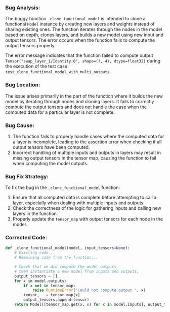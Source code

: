 ### Bug Analysis:
The buggy function `_clone_functional_model` is intended to clone a functional `Model` instance by creating new layers and weights instead of sharing existing ones. The function iterates through the nodes in the model based on depth, clones layers, and builds a new model using new input and output tensors. The error occurs when the function fails to compute the output tensors properly.

The error message indicates that the function failed to compute output `Tensor("swap_layer_1/Identity:0", shape=(?, 4), dtype=float32)` during the execution of the test case `test_clone_functional_model_with_multi_outputs`.

### Bug Location:
The issue arises primarily in the part of the function where it builds the new model by iterating through nodes and cloning layers. It fails to correctly compute the output tensors and does not handle the case when the computed data for a particular layer is not complete.

### Bug Cause:
1. The function fails to properly handle cases where the computed data for a layer is incomplete, leading to the assertion error when checking if all output tensors have been computed.
2. Incorrect handling of multiple inputs and outputs in layers may result in missing output tensors in the tensor map, causing the function to fail when computing the model outputs.

### Bug Fix Strategy:
To fix the bug in the `_clone_functional_model` function:
1. Ensure that all computed data is complete before attempting to call a layer, especially when dealing with multiple inputs and outputs.
2. Check the correctness of the logic for gathering inputs and calling new layers in the function.
3. Properly update the `tensor_map` with output tensors for each node in the model.

### Corrected Code:
```python
def _clone_functional_model(model, input_tensors=None):
    # Existing code...
    # Remaining code from the function...

    # Check that we did compute the model outputs,
    # then instantiate a new model from inputs and outputs.
    output_tensors = []
    for x in model.outputs:
        if x not in tensor_map:
            raise RuntimeError('Could not compute output ', x)
        tensor, _ = tensor_map[x]
        output_tensors.append(tensor)
    return Model([tensor_map.get(x, x) for x in model.inputs], output_tensors, name=model.name)
```